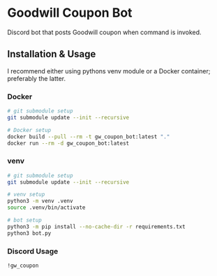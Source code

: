 # Goodwill Coupon Bot
Discord bot that posts Goodwill coupon when command is invoked.

## Installation & Usage
I recommend either using pythons venv module or a Docker container; preferably the latter.

### Docker
```bash
# git submodule setup
git submodule update --init --recursive

# Docker setup
docker build --pull --rm -t gw_coupon_bot:latest "."
docker run --rm -d gw_coupon_bot:latest
```

### venv
```bash
# git submodule setup
git submodule update --init --recursive

# venv setup
python3 -m venv .venv
source .venv/bin/activate

# bot setup
python3 -m pip install --no-cache-dir -r requirements.txt
python3 bot.py
```

### Discord Usage
```
!gw_coupon
```
